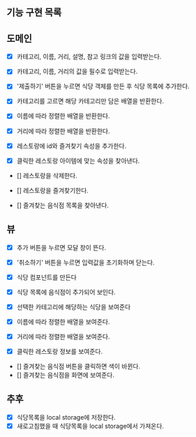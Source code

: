 ## 기능 구현 목록

## 도메인

- [x] 카테고리, 이름, 거리, 설명, 참고 링크의 값을 입력받는다.
- [x] 카테고리, 이름, 거리의 값을 필수로 입력받는다.
- [x] '제출하기' 버튼을 누르면 식당 객체를 만든 후 식당 목록에 추가한다.
- [x] 카테고리를 고르면 해당 카테고리만 담은 배열을 반환한다.
- [x] 이름에 따라 정렬한 배열을 반환한다.
- [x] 거리에 따라 정렬한 배열을 반환한다.

- [x] 레스토랑에 id와 즐겨찾기 속성을 추가한다.
- [x] 클릭한 레스토랑 아이템에 맞는 속성을 찾아낸다.

- [] 레스토랑을 삭제한다.
- [] 레스토랑을 즐겨찾기한다.

- [] 즐겨찾는 음식점 목록을 찾아낸다.

## 뷰

- [x] 추가 버튼을 누르면 모달 창이 뜬다.
- [x] '취소하기' 버튼을 누르면 입력값을 초기화하며 닫는다.

- [x] 식당 컴포넌트를 만든다
- [x] 식당 목록에 음식점이 추가되어 보인다.
- [x] 선택한 카테고리에 해당하는 식당을 보여준다

- [x] 이름에 따라 정렬한 배열을 보여준다.
- [x] 거리에 따라 정렬한 배열을 보여준다.

- [x] 클릭한 레스토랑 정보를 보여준다.

- [] 즐겨찾는 음식점 버튼을 클릭하면 색이 바뀐다.
- [] 즐겨찾는 음식점을 화면에 보여준다.

## 추후

- [x] 식당목록을 local storage에 저장한다.
- [x] 새로고침했을 때 식당목록을 local storage에서 가져온다.
